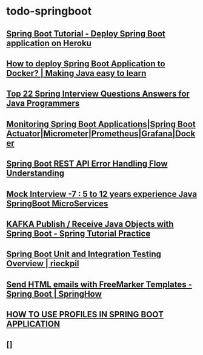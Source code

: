 # todo-springboot

## [Spring Boot Tutorial - Deploy Spring Boot application on Heroku](https://www.youtube.com/watch?app=desktop&v=W8Gmb3azng8)

## [How to deploy Spring Boot Application to Docker? | Making Java easy to learn](https://javatechonline.com/how-to-deploy-spring-boot-application-to-docker/)

## [Top 22 Spring Interview Questions Answers for Java Programmers](https://javarevisited.blogspot.com/2011/09/spring-interview-questions-answers-j2ee.html#ixzz6aGxfJXql)

## [Monitoring Spring Boot Applications|Spring Boot Actuator|Micrometer|Prometheus|Grafana|Docker](https://www.youtube.com/watch?v=nytNTD73-04&list=PL61PaxtHbYMqfuOXKrOMPMyO_OxiIXh-v&index=1)

## [Spring Boot REST API Error Handling Flow Understanding](https://www.youtube.com/watch?app=desktop&v=NoRT2aBIKnc)

## [Mock Interview -7 : 5 to 12 years experience Java SpringBoot MicroServices](https://www.youtube.com/watch?v=mN4sh9mnMvA)

## [KAFKA Publish / Receive Java Objects with Spring Boot - Spring Tutorial Practice](https://www.youtube.com/watch?app=desktop&v=tH0GSmxn9sk&ab_channel=JavaGrowth%3Fsub_confirmation%3D1)

## [Spring Boot Unit and Integration Testing Overview | rieckpil](https://rieckpil.de/spring-boot-unit-and-integration-testing-overview/)

## [Send HTML emails with FreeMarker Templates - Spring Boot | SpringHow](https://springhow.com/spring-boot-email-freemarker/)

## [HOW TO USE PROFILES IN SPRING BOOT APPLICATION](https://www.youtube.com/watch?app=desktop&v=cmhj_7X2TZI)

## []

